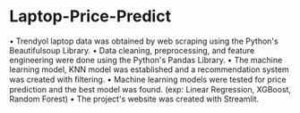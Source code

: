 # Laptop-Price-Predict
•	Trendyol laptop data was obtained by web scraping using the Python's Beautifulsoup Library.
•	Data cleaning, preprocessing, and feature engineering were done using the Python's Pandas  Library.
•	The machine learning model, KNN model was established and a recommendation 
system was created with ﬁltering.
•	Machine learning models were tested for price prediction and the best model was found. (exp: Linear Regression, XGBoost, Random Forest)
•	The project's website was created with Streamlit.


